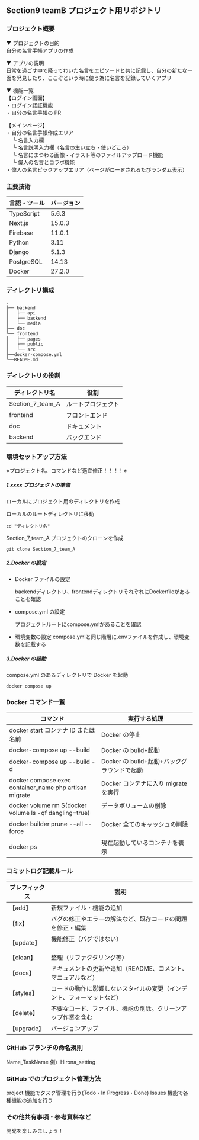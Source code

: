 ## Section9 teamB プロジェクト用リポジトリ

### プロジェクト概要

▼ プロジェクトの目的  
自分の名言手帳アプリの作成

▼ アプリの説明  
日常を過ごす中で降ってわいた名言をエピソードと共に記録し、自分の新たな一面を発見したり、ここぞという時に使う為に名言を記録していくアプリ

▼ 機能一覧  
【ログイン画面】  
・ログイン認証機能  
・自分の名言手帳の PR

【メインページ】  
・自分の名言手帳作成エリア  
　 └ 名言入力欄  
　 └ 名言説明入力欄（名言の生い立ち・使いどころ）  
　 └ 名言にまつわる画像・イラスト等のファイルアップロード機能  
　 └ 偉人の名言とコラボ機能  
・偉人の名言ピックアップエリア（ページがロードされるたびランダム表示）

### 主要技術

| 言語・ツール | バージョン |
| ------------ | ---------- |
| TypeScript   | 5.6.3      |
| Next.js      | 15.0.3     |
| Firebase     | 11.0.1     |
| Python       | 3.11       |
| Django       | 5.1.3      |
| PostgreSQL   | 14.13      |
| Docker       | 27.2.0     |

### ディレクトリ構成

```
.
├── backend
│   ├── api
│   ├── backend
│   └── media
├── doc
└── frontend
│   ├── pages
│   ├── public
│   └── src
├──docker-compose.yml
└──README.md
```

### ディレクトリの役割

| ディレクトリ名   | 役割               |
| ---------------- | ------------------ |
| Section_7_team_A | ルートプロジェクト |
| frontend         | フロントエンド     |
| doc              | ドキュメント　 　  |
| backend          | バックエンド　 　  |

### 環境セットアップ方法

※プロジェクト名、コマンドなど適宜修正！！！！※

##### 1.xxxx プロジェクトの準備

ローカルにプロジェクト用のディレクトリを作成

ローカルのルートディレクトリに移動

```
cd "ディレクトリ名"
```

Section_7_team_A プロジェクトのクローンを作成

```
git clone Section_7_team_A
```

##### 2.Docker の設定

- Docker ファイルの設定

  backendディレクトリ、frontendディレクトリそれぞれにDockerfileがあることを確認

- compose.yml の設定

  プロジェクトルートにcompose.ymlがあることを確認

- 環境変数の設定
  compose.ymlと同じ階層に.envファイルを作成し、環境変数を記載する

##### 3.Docker の起動

compose.yml のあるディレクトリで Docker を起動

```
docker compose up
```

### Docker コマンド一覧

| コマンド 　                                            | 実行する処理                                          |
| ------------------------------------------------------ | ----------------------------------------------------- |
| docker start コンテナ ID または名前                    | Docker の停止                                         |
| docker-compose up --build                              | Docker の build+起動                                  |
| docker-compose up --build -d                           | Docker の build+起動+バックグラウンドで起動           |
| docker compose exec container_name php artisan migrate | Docker コンテナに入り migrate を実行 　　　　　　　　 |
| docker volume rm $(docker volume ls -qf dangling=true) | データボリュームの削除 　　　　　　　　　             |
| docker builder prune --all --force                     | Docker 全てのキャッシュの削除 　　　　　　　　　      |
| docker ps                                              | 現在起動しているコンテナを表示 　                     |

### コミットログ記載ルール

| プレフィックス | 説明                                                                   |
| -------------- | ---------------------------------------------------------------------- |
| 【add】        | 新規ファイル・機能の追加                                               |
| 【fix】        | バグの修正やエラーの解決など、既存コードの問題を修正・編集             |
| 【update】     | 機能修正（バグではない） 　　　　　　　　　　　　　　　　　　　　　　  |
| 【clean】      | 整理（リファクタリング等）                                             |
| 【docs】       | ドキュメントの更新や追加（README、コメント、マニュアルなど）           |
| 【styles】     | コードの動作に影響しないスタイルの変更（インデント、フォーマットなど） |
| 【delete】     | 不要なコード、ファイル、機能の削除。クリーンアップ作業を含む           |
| 【upgrade】    | バージョンアップ                                                       |

### GitHub ブランチの命名規則

Name_TaskName 例）Hirona_setting

### GitHub でのプロジェクト管理方法

project 機能でタスク管理を行う(Todo・In Progress・Done)
Issues 機能で各種機能の追加を行う

### その他共有事項・参考資料など

開発を楽しみましょう！
